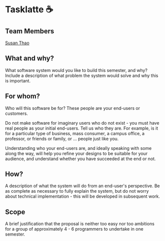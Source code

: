 # Tasklatte ☕

## Team Members
[Susan Thao](https://github.com/susan-t)

## What and why?
What software system would you like to build this semester, and why? Include a description of what problem the system would solve and why this is important.

## For whom?
Who will this software be for? These people are your end-users or customers.

Do not make software for imaginary users who do not exist - you must have real people as your initial end-users. Tell us who they are. For example, is it for a particular type of business, mass consumer, a campus office, a professor, or friends or family, or ... people just like you.

Understanding who your end-users are, and ideally speaking with some along the way, will help you refine your designs to be suitable for your audience, and understand whether you have succeeded at the end or not.

## How?
A description of what the system will do from an end-user's perspective. Be as complete as necessary to fully explain the system, but do not worry about technical implementation - this will be developed in subsequent work.

## Scope
A brief justification that the proposal is neither too easy nor too ambitions for a group of approximately 4 - 6 programmers to undertake in one semester.

